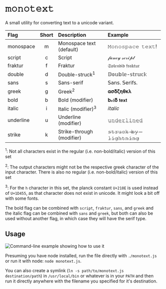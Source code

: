 # 𝚖𝚘𝚗𝚘𝚝𝚎𝚡𝚝
A small utility for converting text to a unicode variant.

| Flag      | Short | Description                   | Example           |
|:--------- |:-----:|:----------------------------- |:----------------- |
| monospace |   m   | Monospace text (default)      | 𝙼𝚘𝚗𝚘𝚜𝚙𝚊𝚌𝚎 𝚝𝚎𝚡𝚝! |
| script    |   c   | Script                        | 𝒻𝒶𝓃𝒸𝓎 𝓈𝒸𝓇𝒾𝓅𝓉   |
| fraktur   |   f   | Fraktur                       | 𝔖𝔭𝔩𝔢𝔫𝔡𝔦𝔡 𝔣𝔯𝔞𝔨𝔱𝔲𝔯  |
| double    |   d   | Double-struck<sup>1</sup>     | 𝔻𝕠𝕦𝕓𝕝𝕖-𝕤𝕥𝕣𝕦𝕔𝕜  |
| sans      |   s   | Sans-serif                    | 𝖲𝖺𝗇𝗌. 𝖲𝖾𝗋𝗂𝖿𝗌.     |
| greek     |   g   | Greek<sup>2</sup>             | 𝛂𝛔𝛅𝛇𝛈𝛉𝛋𝛌       |
| bold      |   b   | Bold (modifier)               | 𝐛𝓸𝖑𝛅 𝘁𝗲𝘅𝘁        |
| italic    |   i   | Italic (modifier)<sup>3</sup> | 𝑖𝘵𝛼𝑙𝘪𝑐             |
| underline |   u   | Underline (modifier)          | 𝚞̲𝚗̲𝚍̲𝚎̲𝚛̲𝚕̲𝚒̲𝚗̲𝚎̲𝚍̲ |
| strike    |   k   | Strike-through (modifier)     | 𝚜̶𝚝̶𝚛̶𝚞̶𝚌̶𝚔̶ ̶𝚋̶𝚢̶ ̶𝚕̶𝚒̶𝚐̶𝚑̶𝚝̶𝚗̶𝚒̶𝚗̶𝚐̶ |

<sup>1</sup>: Not all characters exist in the regular (i.e. non-bold/italic) version of this set

<sup>2</sup>: The output characters might not be the respective greek character of the input character. There is also no regular (i.e. non-bold/italic) version of this set

<sup>3</sup>: For the `h` character in this set, the planck constant `U+210E` is used instead of `U+1D455`, as that character does not exist in unicode. It might look a bit off with some fonts.

The bold flag can be combined with `script`, `fraktur`, `sans`, and `greek` and the italic flag can be combined with `sans` and `greek`, but both can also be used without another flag, in which case they will have the serif type.

## Usage
![Command-line example showing how to use it](https://i.imgur.com/Rk5w3ut.png "Command-line example")

Presuming you have node installed, run the file directly with `./monotext.js`
or run it with node: `node monotext.js`.

You can also create a symlink (`ln -s path/to/monotext.js destination/path`) in
`/usr/local/bin` or whatever is in your `PATH` and then run it directly anywhere with the
filename you specified for it's destination.

